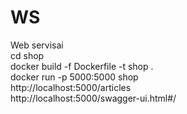 # WS
Web servisai  
cd shop  
docker build -f Dockerfile -t shop .  
docker run -p 5000:5000 shop  
http://localhost:5000/articles  
http://localhost:5000/swagger-ui.html#/
